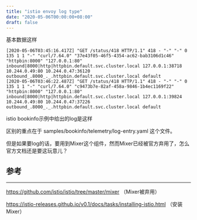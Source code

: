 ```yaml
---
title: "istio envoy log type"
date: "2020-05-06T00:00:00+08:00"
draft: false
---
```


基本数据这样

```
[2020-05-06T03:45:16.417Z] "GET /status/418 HTTP/1.1" 418 - "-" "-" 0 135 1 1 "-" "curl/7.64.0" "37e43f05-46f5-4354-ac62-bab3106d1c46" "httpbin:8000" "127.0.0.1:80" inbound|8000|http|httpbin.default.svc.cluster.local 127.0.0.1:38718 10.244.0.49:80 10.244.0.47:36120 outbound_.8000_._.httpbin.default.svc.cluster.local default
[2020-05-06T03:46:22.487Z] "GET /status/418 HTTP/1.1" 418 - "-" "-" 0 135 1 1 "-" "curl/7.64.0" "c9473b7e-82af-458a-9846-1b4ec1169f22" "httpbin:8000" "127.0.0.1:80" inbound|8000|http|httpbin.default.svc.cluster.local 127.0.0.1:39824 10.244.0.49:80 10.244.0.47:37226 outbound_.8000_._.httpbin.default.svc.cluster.local default
```

istio bookinfo示例中给出的log是这样



区别的重点在于 samples/bookinfo/telemetry/log-entry.yaml 这个文件。

但是如果要log的话，要用到Mixer这个组件，然而Mixer已经被官方弃用了，怎么官方文档还是要这玩意儿？

## 参考

---

https://github.com/istio/istio/tree/master/mixer （Mixer被弃用）

https://istio-releases.github.io/v0.1/docs/tasks/installing-istio.html （安装Mixer）

